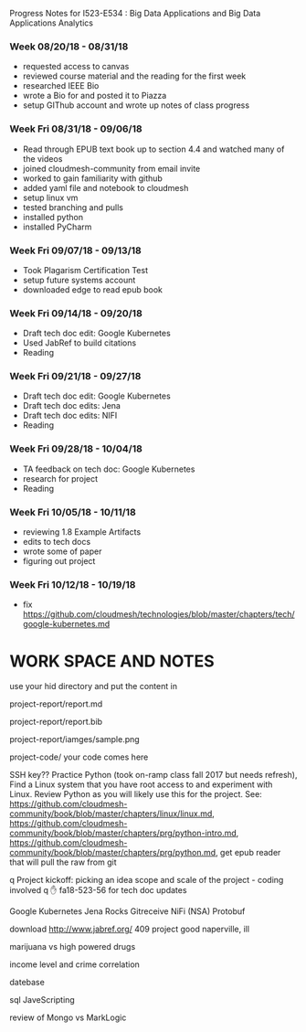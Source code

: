  Progress Notes for I523-E534 : Big Data Applications and Big Data Applications Analytics
### Week 08/20/18 - 08/31/18
* requested access to canvas 
* reviewed course material and the reading for the first week
* researched IEEE Bio 
* wrote a Bio for  and posted it to Piazza
* setup GIThub account and wrote up notes of class progress

### Week Fri 08/31/18 - 09/06/18

* Read through EPUB text book up to section 4.4 and watched many of the videos
* joined cloudmesh-community from email invite
* worked to gain familiarity with github
* added yaml file and notebook to cloudmesh
* setup linux vm
* tested branching and pulls
* installed python
* installed PyCharm 

### Week Fri 09/07/18 - 09/13/18

* Took Plagarism Certification Test
* setup future systems account
* downloaded edge to read epub book

### Week Fri 09/14/18 - 09/20/18

* Draft tech doc edit: Google Kubernetes
* Used JabRef to build citations
* Reading

### Week Fri 09/21/18 - 09/27/18

* Draft tech doc edit: Google Kubernetes
* Draft tech doc edits: Jena
* Draft tech doc edits: NIFI
* Reading

### Week Fri 09/28/18 - 10/04/18

* TA feedback on tech doc: Google Kubernetes
* research for project
* Reading

### Week Fri 10/05/18 - 10/11/18

* reviewing 1.8 Example Artifacts 
* edits to tech docs
* wrote some of paper
* figuring out project

### Week Fri 10/12/18 - 10/19/18
* fix https://github.com/cloudmesh/technologies/blob/master/chapters/tech/google-kubernetes.md


# WORK SPACE AND NOTES

use your hid directory and put the content in 

project-report/report.md

project-report/report.bib

project-report/iamges/sample.png

project-code/   your code comes here

SSH key?? Practice Python (took on-ramp class fall 2017 but needs refresh), Find a Linux system that you have root access to and experiment with Linux. Review Python as you will likely use this for the project. See: https://github.com/cloudmesh-community/book/blob/master/chapters/linux/linux.md, https://github.com/cloudmesh-community/book/blob/master/chapters/prg/python-intro.md, https://github.com/cloudmesh-community/book/blob/master/chapters/prg/python.md, get epub reader that will pull the raw from git

q Project kickoff: picking an idea scope and scale of the project - coding involved
q :hand: fa18-523-56 for tech doc updates 

Google Kubernetes	Jena	Rocks	Gitreceive	NiFi (NSA)	Protobuf

download http://www.jabref.org/
409 project good
naperville, ill

marijuana vs high powered drugs

income level and crime correlation 

datebase 

sql JaveScripting 

review of Mongo vs MarkLogic 
